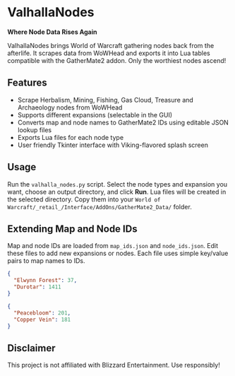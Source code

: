 # ValhallaNodes

**Where Node Data Rises Again**

ValhallaNodes brings World of Warcraft gathering nodes back from the afterlife. It scrapes data from WoWHead and exports it into Lua tables compatible with the GatherMate2 addon. Only the worthiest nodes ascend!

## Features
- Scrape Herbalism, Mining, Fishing, Gas Cloud, Treasure and Archaeology nodes from WoWHead
- Supports different expansions (selectable in the GUI)
- Converts map and node names to GatherMate2 IDs using editable JSON lookup files
- Exports Lua files for each node type
- User friendly Tkinter interface with Viking-flavored splash screen

## Usage
Run the `valhalla_nodes.py` script. Select the node types and expansion you want, choose an output directory, and click **Run**. Lua files will be created in the selected directory. Copy them into your `World of Warcraft/_retail_/Interface/AddOns/GatherMate2_Data/` folder.

## Extending Map and Node IDs
Map and node IDs are loaded from `map_ids.json` and `node_ids.json`. Edit these files to add new expansions or nodes. Each file uses simple key/value pairs to map names to IDs.

```json
{
  "Elwynn Forest": 37,
  "Durotar": 1411
}
```

```json
{
  "Peacebloom": 201,
  "Copper Vein": 181
}
```

## Disclaimer
This project is not affiliated with Blizzard Entertainment. Use responsibly!
